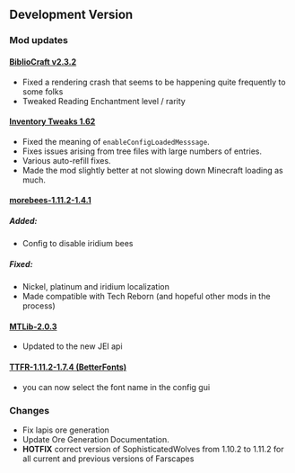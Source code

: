 ## Development Version

### Mod updates

#### [BiblioCraft v2.3.2](https://minecraft.curseforge.com/projects/bibliocraft/files/2430777)
 - Fixed a rendering crash that seems to be happening quite frequently to some folks
 - Tweaked Reading Enchantment level / rarity

#### [Inventory Tweaks 1.62](https://minecraft.curseforge.com/projects/inventory-tweaks/files/2431301)
 - Fixed the meaning of `enableConfigLoadedMesssage`.
 - Fixes issues arising from tree files with large numbers of entries.
 - Various auto-refill fixes.
 - Made the mod slightly better at not slowing down Minecraft loading as much.

#### [morebees-1.11.2-1.4.1](https://minecraft.curseforge.com/projects/more-bees/files/2430816)
##### Added:
 - Config to disable iridium bees

##### Fixed:
 - Nickel, platinum and iridium localization
 - Made compatible with Tech Reborn (and hopeful other mods in the process)

#### [MTLib-2.0.3](https://minecraft.curseforge.com/projects/mtlib/files/2431147)
 - Updated to the new JEI api

#### [TTFR-1.11.2-1.7.4 (BetterFonts)](https://minecraft.curseforge.com/projects/truetype-font-replacement/files/2430867)
 - you can now select the font name in the config gui

### Changes
 - Fix lapis ore generation
 - Update Ore Generation Documentation.
 - **HOTFIX** correct version of SophisticatedWolves from 1.10.2 to 1.11.2 for all current and previous versions of Farscapes
